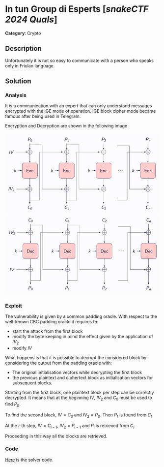 # In tun Group di Esperts [_snakeCTF 2024 Quals_]

**Category**: Crypto

## Description

Unfortunately it is not so easy to communicate with a person who speaks only in Friulan language.

## Solution

### Analysis

It is a communication with an expert that can only understand messages encrypted with the IGE mode of operation.
IGE block cipher mode became famous after being used in Telegram.

Encryption and Decryption are shown in the following image

![Encryption](./images/ige_enc.png "IGE Mode Encryption")
![Decryption](./images/ige_dec.png "IGE Mode Decryption")

### Exploit

The vulnerability is given by a common padding oracle. With respect to the well-known CBC padding oracle it requires to:

- start the attack from the first block
- modify the byte keeping in mind the effect given by the application of $IV_2$
- modify $IV$

What happens is that it is possible to decrypt the considered block by considering the output from the padding oracle with:

- The original initialisation vectors while decrypting the first block
- the previous plaintext and ciphertext block as initialisation vectors for subsequent blocks.

Starting from the first block, one plaintext block per step can be correctly decrypted.
It means that at the beginning $IV$, $IV_2$ and $C_0$ must be used to find $P_0$.

To find the second block, $IV = C_0$ and $IV_2 = P_0$. Then $P_1$ is found from $C_1$.

At the $i$-th step, $IV = C_{i-1}$, $IV_2 = P_{i-1}$ and $P_i$ is retrieved from $C_i$.

Proceeding in this way all the blocks are retrieved.

### Code

[Here](./attachments/solve.py) is the solver code.
